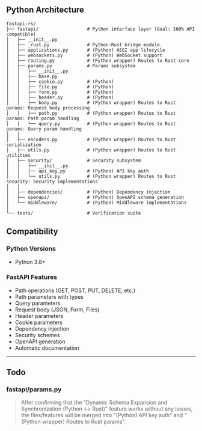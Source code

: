 ## Python Architecture

```
fastapi-rs/
├── fastapi/                  # Python interface layer (Goal: 100% API compatible)
│   ├── __init__.py
│   ├── _rust.py              # Python-Rust bridge module
│   ├── applications.py       # (Python) ASGI app lifecycle
│   ├── websockets.py         # (Python) WebSocket support
│   ├── routing.py            # (Python wrapper) Routes to Rust core
│   ├── params.py             # Params subsystem
│   │   ├── __init__.py
│   │   ├── base.py
│   │   ├── cookie.py         # (Python)
│   │   ├── file.py           # (Python)
│   │   ├── form.py           # (Python)
│   │   ├── header.py         # (Python)
│   │   ├── body.py           # (Python wrapper) Routes to Rust params: Request body processing
│   │   ├── path.py           # (Python wrapper) Routes to Rust params: Path param handling
│   │   └── query.py          # (Python wrapper) Routes to Rust params: Query param handling
│   │
│   ├── encoders.py           # (Python wrapper) Routes to Rust serialization
│   ├── utils.py              # (Python wrapper) Routes to Rust utilities
│   ├── security/             # Security subsystem
│   │   ├── __init__.py
│   │   ├── api_key.py        # (Python) API key auth
│   │   └── utils.py          # (Python wrapper) Routes to Rust security: Security implementations
│   │
│   ├── dependencies/         # (Python) Dependency injection
│   ├── openapi/              # (Python) OpenAPI schema generation
│   └── middleware/           # (Python) Middleware implementations
│
└── tests/                    # Verification suite
```

## Compatibility

### Python Versions
- Python 3.8+

### FastAPI Features
-  Path operations (GET, POST, PUT, DELETE, etc.)
-  Path parameters with types
-  Query parameters
-  Request body (JSON, Form, Files)
-  Header parameters
-  Cookie parameters
-  Dependency injection
-  Security schemes
-  OpenAPI generation
-  Automatic documentation

---

## Todo

### fastapi/params.py

> After confirming that the "Dynamic Schema Expansion and Synchronization (Python ↔ Rust)" feature works without any issues, the files/features will be merged into "(Python) API key auth" and "(Python wrapper) Routes to Rust params".